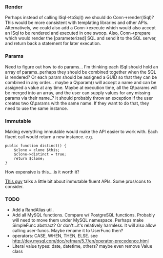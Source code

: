 ### Render

Perhaps instead of calling ISql->toSql() we should do Conn->render(ISql)? This would be more consistent with templating libraries and other APIs.
Alternatively, we could also add a Conn->execute which would also accept an ISql to be rendered and executed in one swoop.
Also, Conn->prepare which would render the [parameterized] SQL and send it to the SQL server, and return back a statement for
later execution.

### Params

Need to figure out how to do params... I'm thinking each ISql should hold an array of params..perhaps they should be combined together
when the SQL is rendered? Or each param should be assigned a GUID so that they can be combined in any order... maybe
a Q\param() will accept a name and can be assigned a value at any time. Maybe at execution time, all the Q\params will be merged
into an array, and the user can supply values for any missing params via their name..? It should probably throw an exception
if the user creates two Q\params with the same name. If they want to do that, they need to use the same instance.


### Immutable

Making everything immutable would make the API easier to work with. Each fluent call would return a new instance.
e.g.

    public function distinct() {
        $clone = clone $this;
        $clone->distinct = true;
        return $clone;
    }

How expensive is this....is it worth it?

[This guy](http://evertpot.com/psr-7-issues/) talks a little bit about immutable fluent APIs. Some pros/cons to consider.


### TODO

- Add a RandAlias util.
- Add all MySQL functions. Compare w/ PostgreSQL functions. Probably will need to move them under MySQL namespace. Perhaps make SimpleFunc abstract? Or don't...it's relatively harmless. It will also allow calling user-funcs. Maybe rename it to UserFunc then?
- operators: CASE, WHEN, THEN, ELSE. see http://dev.mysql.com/doc/refman/5.7/en/operator-precedence.html
- Literal value types: date, datetime, others? maybe even remove Value class

